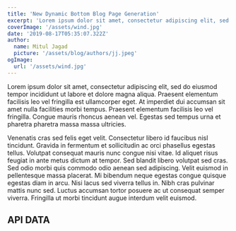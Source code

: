 ```yaml
---
title: 'New Dynamic Bottom Blog Page Generation'
excerpt: 'Lorem ipsum dolor sit amet, consectetur adipiscing elit, sed do eiusmod tempor incididunt ut labore et dolore magna aliqua. Praesent elementum facilisis leo vel fringilla est ullamcorper eget. At imperdiet dui accumsan sit amet nulla facilities morbi tempus.'
coverImage: '/assets/wind.jpg'
date: '2019-08-17T05:35:07.322Z'
author:
  name: Mitul Jagad
  picture: '/assets/blog/authors/jj.jpeg'
ogImage:
  url: '/assets/wind.jpg'
---
```


Lorem ipsum dolor sit amet, consectetur adipiscing elit, sed do eiusmod tempor incididunt ut labore et dolore magna aliqua. Praesent elementum facilisis leo vel fringilla est ullamcorper eget. At imperdiet dui accumsan sit amet nulla facilities morbi tempus. Praesent elementum facilisis leo vel fringilla. Congue mauris rhoncus aenean vel. Egestas sed tempus urna et pharetra pharetra massa massa ultricies.

Venenatis cras sed felis eget velit. Consectetur libero id faucibus nisl tincidunt. Gravida in fermentum et sollicitudin ac orci phasellus egestas tellus. Volutpat consequat mauris nunc congue nisi vitae. Id aliquet risus feugiat in ante metus dictum at tempor. Sed blandit libero volutpat sed cras. Sed odio morbi quis commodo odio aenean sed adipiscing. Velit euismod in pellentesque massa placerat. Mi bibendum neque egestas congue quisque egestas diam in arcu. Nisi lacus sed viverra tellus in. Nibh cras pulvinar mattis nunc sed. Luctus accumsan tortor posuere ac ut consequat semper viverra. Fringilla ut morbi tincidunt augue interdum velit euismod.

## API DATA
